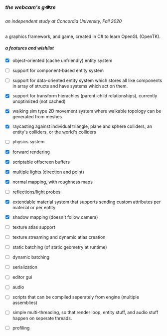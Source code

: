 ### *the webcam's g👁ze*
###### an independent study at Concordia University, Fall 2020
a graphics framework, and game, created  in C# to learn OpenGL (OpenTK).

##### a features and wishlist

- [x] object-oriented (cache unfriendly) entity system
- [ ] support for component-based entity system
- [ ] support for data-oriented entity system which stores all like components in array of structs and have systems which act on them. 
- [x] support for transform hierachies (parent-child relationships), currently unoptimized (not cached)

- [x] walking sim type 2D movement system where walkable topology can be generated from meshes
- [x] raycasting against individual triangle, plane and sphere colliders, an entity's colliders, or the world's colliders
- [ ] physics system

- [x] forward rendering
- [x] scriptable offscreen buffers
- [x] multiple lights (direction and point)
- [x] normal mapping, with roughness maps
- [ ] reflections/light probes
- [x] extendable material system that supports sending custom attributes per material or per entity
- [x] shadow mapping (doesn't follow camera)
- [ ] texture atlas support
- [ ] texture streaming and dynamic atlas creation 
- [ ] static batching (of static geometry at runtime)
- [ ] dynamic batching


- [ ] serialization
- [ ] editor gui
- [ ] audio
- [ ] scripts that can be compiled seperately from engine (multiple assemblies)
- [ ] simple multi-threading, so that render loop, entity stuff, and audio stuff happen on seperate threads.
- [ ] profiling 

